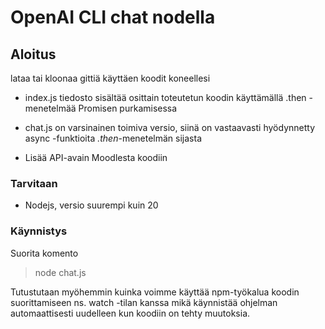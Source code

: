 # OpenAI CLI chat nodella

## Aloitus

lataa tai kloonaa gittiä käyttäen koodit koneellesi

- index.js tiedosto sisältää osittain toteutetun koodin käyttämällä .then -menetelmää Promisen purkamisessa
- chat.js on varsinainen toimiva versio, siinä on vastaavasti hyödynnetty async -funktioita _.then_-menetelmän sijasta

- Lisää API-avain Moodlesta koodiin

### Tarvitaan 

- Nodejs, versio suurempi kuin 20

### Käynnistys

Suorita komento 

>node chat.js

Tutustutaan myöhemmin kuinka voimme käyttää npm-työkalua koodin suorittamiseen ns. watch -tilan kanssa mikä käynnistää ohjelman automaattisesti uudelleen kun koodiin on tehty muutoksia.
